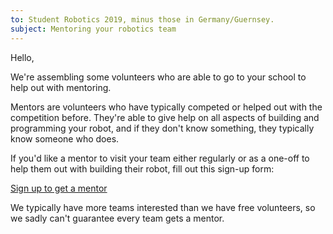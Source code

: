 ```yaml
---
to: Student Robotics 2019, minus those in Germany/Guernsey.
subject: Mentoring your robotics team
---
```


Hello,

We're assembling some volunteers who are able to go to your school to help out with mentoring.

Mentors are volunteers who have typically competed or helped out with the competition before. They're able to give help on all aspects of building and programming your robot, and if they don't know something, they typically know someone who does.

If you'd like a mentor to visit your team either regularly or as a one-off to help them out with building their robot, fill out this sign-up form:

[Sign up to get a mentor][mentor-signup]

We typically have more teams interested than we have free volunteers, so we sadly can't guarantee every team gets a mentor.

[mentor-signup]: https://goo.gl/forms/p0Bx1UShYhUWA7OD2
